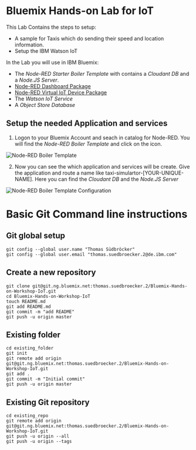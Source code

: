 # Bluemix Hands-on Lab for IoT


This Lab Contains the steps to setup:

* A sample for Taxis which do sending their speed and location information.
* Setup the IBM Watson IoT

In the Lab you will use in IBM Bluemix:
* The *Node-RED Starter* _Boiler Template_ with contains a *Cloudant DB* and a *Node.JS Server*.
* [Node-RED Dashboard Package](https://github.com/node-red/node-red-dashboard)
* [Node-RED Virtual IoT Device Package](https://www.npmjs.com/package/node-red-contrib-iot-virtual-device)
* The *Watson IoT Service*
* A *Object Store Database*


## Setup the needed Application and services


1. Logon to your Bluemix Account and seach in catalog for Node-RED. You will find the *Node-RED Boiler Template* and click on the icon.

![Node-RED Boiler Template](blob/master/images/01_Node-RED_Starter.jpeg)

2. Now you can see the which application and services will be create. Give the application and route a name like taxi-simulartor-[YOUR-UNIQUE-NAME]. Here you can find the *Cloudant DB* and the *Node.JS Server*

![Node-RED Boiler Template Configuration](blob/master/images/01_Node-RED_Starter-Setup.jpeg)

# Basic Git Command line instructions

## Git global setup

```
git config --global user.name "Thomas Südbröcker"
git config --global user.email "thomas.suedbroecker.2@de.ibm.com"
```
## Create a new repository

```
git clone git@git.ng.bluemix.net:thomas.suedbroecker.2/Bluemix-Hands-on-Workshop-IoT.git
cd Bluemix-Hands-on-Workshop-IoT
touch README.md
git add README.md
git commit -m "add README"
git push -u origin master
```

## Existing folder

```
cd existing_folder
git init
git remote add origin git@git.ng.bluemix.net:thomas.suedbroecker.2/Bluemix-Hands-on-Workshop-IoT.git
git add .
git commit -m "Initial commit"
git push -u origin master
```

## Existing Git repository

```
cd existing_repo
git remote add origin git@git.ng.bluemix.net:thomas.suedbroecker.2/Bluemix-Hands-on-Workshop-IoT.git
git push -u origin --all
git push -u origin --tags
```
